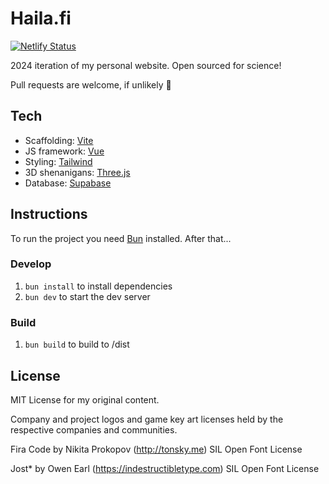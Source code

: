 # Haila.fi

[![Netlify Status](https://api.netlify.com/api/v1/badges/067a7963-2ed9-4218-9782-bebce700e33a/deploy-status)](https://app.netlify.com/sites/haila/deploys)

2024 iteration of my personal website. Open sourced for science!

Pull requests are welcome, if unlikely 🙂

## Tech

- Scaffolding: [Vite](https://vitejs.dev/)
- JS framework: [Vue](https://vuejs.org/)
- Styling: [Tailwind](https://tailwindcss.com/)
- 3D shenanigans: [Three.js](https://threejs.org/)
- Database: [Supabase](https://supabase.io/)

## Instructions

To run the project you need [Bun](https://bun.sh/) installed. After that...

### Develop

1. `bun install` to install dependencies
2. `bun dev` to start the dev server

### Build

1. `bun build` to build to /dist

## License

MIT License for my original content.

Company and project logos and game key art licenses held by the respective companies and communities.

Fira Code by Nikita Prokopov (http://tonsky.me)
SIL Open Font License

Jost\* by Owen Earl (https://indestructibletype.com)
SIL Open Font License

